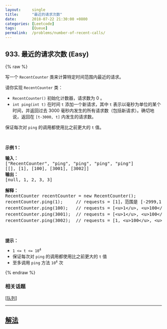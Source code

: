 ```yaml
---
layout:     single
title:      "最近的请求次数"
date:       2018-07-22 21:30:00 +0800
categories: [Leetcode]
tags:       [Queue]
permalink:  /problems/number-of-recent-calls/
---
```


## 933. 最近的请求次数 (Easy)

{% raw %}

<p>写一个&nbsp;<code>RecentCounter</code>&nbsp;类来计算特定时间范围内最近的请求。</p>

<p>请你实现 <code>RecentCounter</code> 类：</p>

<ul>
	<li><code>RecentCounter()</code> 初始化计数器，请求数为 0 。</li>
	<li><code>int ping(int t)</code> 在时间 <code>t</code> 添加一个新请求，其中 <code>t</code> 表示以毫秒为单位的某个时间，并返回过去 3000 毫秒内发生的所有请求数（包括新请求）。确切地说，返回在 <code>[t-3000, t]</code> 内发生的请求数。</li>
</ul>

<p>保证每次对 <code>ping</code> 的调用都使用比之前更大的 <code>t</code> 值。</p>

<p>&nbsp;</p>

<p><strong>示例 1：</strong></p>

<pre><strong>输入：</strong>
[&quot;RecentCounter&quot;, &quot;ping&quot;, &quot;ping&quot;, &quot;ping&quot;, &quot;ping&quot;]
[[], [1], [100], [3001], [3002]]
<strong>输出：</strong>
[null, 1, 2, 3, 3]

<strong>解释：</strong>
RecentCounter recentCounter = new RecentCounter();
recentCounter.ping(1);     // requests = [1]，范围是 [-2999,1]，返回 1
recentCounter.ping(100);   // requests = [&lt;u&gt;1&lt;/u&gt;, &lt;u&gt;100&lt;/u&gt;]，范围是 [-2900,100]，返回 2
recentCounter.ping(3001);  // requests = [&lt;u&gt;1&lt;/u&gt;, &lt;u&gt;100&lt;/u&gt;, &lt;u&gt;3001&lt;/u&gt;]，范围是 [1,3001]，返回 3
recentCounter.ping(3002);  // requests = [1, &lt;u&gt;100&lt;/u&gt;, &lt;u&gt;3001&lt;/u&gt;, &lt;u&gt;3002&lt;/u&gt;]，范围是 [2,3002]，返回 3
</pre>

<p>&nbsp;</p>

<p><strong>提示：</strong></p>

<ul>
	<li><code>1 &lt;= t &lt;= 10<sup>4</sup></code></li>
	<li>保证每次对 <code>ping</code> 的调用都使用比之前更大的 <code>t</code> 值</li>
	<li>至多调用 <code>ping</code> 方法 <code>10<sup>4</sup></code> 次</li>
</ul>

{% endraw %}

### 相关话题
  [[队列](https://github.com/openset/leetcode/tree/master/tag/queue/README.md)]

---

## [解法](https://github.com/openset/leetcode/tree/master/problems/number-of-recent-calls)
